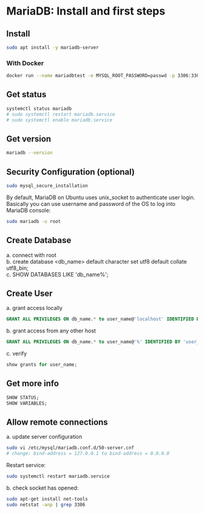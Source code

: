 # MariaDB: Install and first steps
## Install
```sh
sudo apt install -y mariadb-server
```
### With Docker
```sh
docker run --name mariadbtest -e MYSQL_ROOT_PASSWORD=passwd -p 3306:3306 -d docker.io/library/mariadb:10.4
```
## Get status
```sh
systemctl status mariadb
# sudo systemctl restart mariadb.service
# sudo systemctl enable mariadb.service
```
## Get version
```sh
mariadb --version
```
## Security Configuration (optional)
```sh
sudo mysql_secure_installation
```
By default, MariaDB on Ubuntu uses unix_socket to authenticate user login.
Basically you can use username and password of the OS to log into MariaDB console:
```sh
sudo mariadb -u root
```
## Create Database
a. connect with root <br/>
b. create database <db_name> default character set utf8 default collate utf8_bin; <br/>
c. SHOW DATABASES LIKE 'db_name%'; <br/>

## Create User
a. grant access locally
```sql
GRANT ALL PRIVILEGES ON db_name.* to user_name@'localhost' IDENTIFIED BY 'user_password';
```
b. grant access from any other host
```sql
GRANT ALL PRIVILEGES ON db_name.* to user_name@'%' IDENTIFIED BY 'user_password';
```
c. verify
```sql
show grants for user_name;
```
## Get more info
```sql
SHOW STATUS;
SHOW VARIABLES;
```
## Allow remote connections
a. update server configuration
```sh
sudo vi /etc/mysql/mariadb.conf.d/50-server.cnf
# change: bind-address = 127.0.0.1 to bind-address = 0.0.0.0
```
Restart service:
```sh
sudo systemctl restart mariadb.service
```
b. check socket has opened:
```sh
sudo apt-get install net-tools
sudo netstat -anp | grep 3306
```

